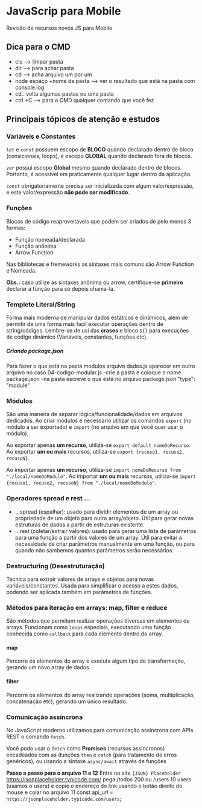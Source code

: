 # JavaScrip para Mobile
 Revisão de recursos novos JS para Mobile

 ## Dica para o CMD 
- cls --> limpar pasta
- dir --> para achar pasta 
- cd --> acha arquivo um por um 
- node  espaço +nome da pasta --> ver o resultado que está na pasta com console.log
- cd.. volta algumas pastas ou uma pasta
- ctrl +C --> para o CMD qualquer comando que você fez 

 ## Principais tópicos de atenção e estudos 

 ### Variáveis e Constantes

 `let` e `const` possuem escopo de **BLOCO** quando declarado dentro de bloco (consicionais, loops), e escopo **GLOBAL** quando declarado fora de blocos.

 `var` possui escopo **Global** mesmo quando declarado dentro de blocos. Portanto, é acessivel em praticamente qualquer lugar dentro da aplicação.

 `const` obrigatoriamente precisa ser inicializada com algum valor/expressão, e este valor/expressão **não pode ser modificado**.

 ### Funções 

 Blocos de código reaproveitáveis que podem ser criados de pelo menos 3 formas:

 - Função nomeada/declarada
 - Função anônima 
 - Arrow Function

 Nas bibliotecas e fremeworks as sintaxes mais comuns são Arrow Function e Nomeada.

 **Obs.:** caso utilize as sintaxes anônima ou arrow, certifique-se **primeiro** declarar a função para só depois chama-la.


### Templete Literal/String

Forma mais moderna de manipular dados estáticos e dinâmicos, além de permitir de uma forma mais facil executar operações dentro de string/códigos. Lembre-se de usi das **crases** e bloco `${}` para execuções de código dinâmico (Variáveis, constantes, funções etc).


##### Criando package.json
Para fazer o que está na pasta modulos arquivo dados.js aparecer em outro arquivo no caso 04-codigo-modular.js
-crie a pasta e coloque o nome package.json
-na pasta escreve o que está no arquivo package.json "type": "module"


### Módulos 

São uma maneira de separar lógica/funcionalidade/dados em arquivos dedicados. Ao criar módulos é necessario utilizar os comandos `export` (no módulo a ser exportado) e `import` (no arquivo em que você quer usar o módulo).

Ao exportar apenas **um recurso**, utiliza-se `export default nomeDoRecurso`. Ao exportar **um ou mais** recursos, utiliza-se 
`export {recuso1, recuso2, recusoN}`. 

Ao importar apenas **um recurso**, utiliza-se `import nomeDoRecurso from "./local/nomeDoModulo"`. Ao importar **um ou mais** recursos, utiliza-se `import {recuso1, recuso2, recusoN} from "./local/nomeDoModulo"`.


### Operadores spread e rest ...

- ...spread (espalhar): usado para dividir elementos de um array ou propriedade de um objeto para outro array/objeto. Útil para gerar novas estruturas de dados a partir de estruturas existente.
- ...rest (coletar/extrair valores): usado para gerar uma lista de parâmetros para uma função a partir dos valores de um array. Útil para evitar a necessidade de criar parâmetros manualmente em uma função, ou para quando não sambemos quantos parâmetros serão necessários. 

### Destructuring (Desestruturação)

Técnica para extrair valores de arrays e objetos para novas variáveis/constantes. Usada para simplificar o acesso a estes dados, podendo ser aplicada também em parâmetros de funções. 

### Métodos para iteração em arrays: map, filter e reduce

São métodos que permitem realizar operações diversas em elementos de arrays. Funcionam como `loops` especiais, executando uma função conhecida como `callback` para cada elemento dentro do array.

#### map 

Percorre os elementos do array e executa algum tipo de transformação, gerando um novo array de dados.

#### filter 

Percorre os elementos do array realizando operações (soma, multiplicação, concatenação etc), gerando um único resultado. 



### Comunicação assíncrona 

No JavaScript moderno utilizamos para comunicação assíncrona com APIs REST o comando `fetch`.

Você pode usar o `fetch` como **Promises** (recursos assíncronos) encadeados com as dunções `then` e `catch` (para tratamento de erros genéricos), ou usando a sintaxe `async/await` através de funções

 **Passo a passo para o  arquivo 11 e 12**
Entre no site ``{JSON} Placeholder``  https://jsonplaceholder.typicode.com/ pega  /todos	200  ou   /users	10 users  (usamos o users)  e copie o endereço do link usando o botão direito do mouse e colar no arquivo 11  const api_url = `https://jsonplaceholder.typicode.com/users`; 